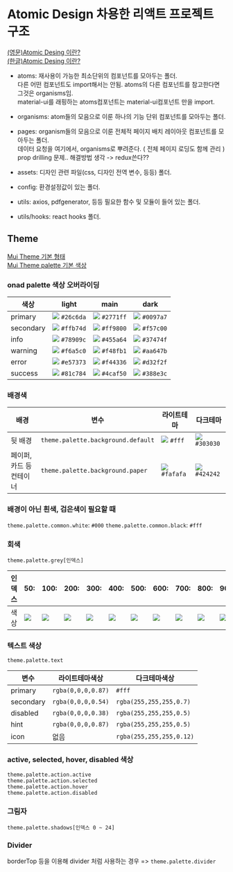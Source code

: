 # Atomic Design 차용한 리액트 프로젝트 구조

[(영문)Atomic Desing 이란?](https://bradfrost.com/blog/post/atomic-web-design/)  
[(한글)Atomic Desing 이란?](https://brunch.co.kr/@ultra0034/63)  

- atoms: 재사용이 가능한 최소단위의 컴포넌트를 모아두는 폴더.  
  다른 어떤 컴포넌트도 import해서는 안됨. atoms의 다른 컴포넌트를 참고한다면 그것은 organisms임.  
  material-ui를 래핑하는 atoms컴포넌트는 material-ui컴포넌트 만을 import.  

- organisms: atom들의 모음으로 이룬 하나의 기능 단위 컴포넌트를 모아두는 폴더.  
- pages: organism들의 모음으로 이룬 전체적 페이지 배치 레이아웃 컴포넌트를 모아두는 폴더.  
  데이터 요청을 여기에서, organisms로 뿌려준다. ( 전체 페이지 로딩도 함께 관리 )  
  prop drilling 문제.. 해결방법 생각 -> redux쓴다??
  
- assets: 디자인 관련 파일(css, 디자인 전역 변수, 등등) 폴더.  
- config: 환경설정값이 있는 폴더.  
- utils: axios, pdfgenerator, 등등 필요한 함수 및 모듈이 들어 있는 폴더.  
- utils/hooks: react hooks 폴더.  

## Theme

[Mui Theme 기본 형태](https://material-ui.com/customization/default-theme/#default-theme)  
[Mui Theme palette 기본 색상](https://material-ui.com/customization/palette/)  

### onad palette 색상 오버라이딩

| 색상      | light                                                       | main                                                        | dark                                                        |
| --------- | ----------------------------------------------------------- | ----------------------------------------------------------- | ----------------------------------------------------------- |
| primary   | ![](https://placehold.it/15/26c6da/000000?text=+) `#26c6da` | ![](https://placehold.it/15/00acc1/000000?text=+) `#2771ff` | ![](https://placehold.it/15/0097a7/000000?text=+) `#0097a7` |
| secondary | ![](https://placehold.it/15/ffb74d/000000?text=+) `#ffb74d` | ![](https://placehold.it/15/ff9800/000000?text=+) `#ff9800` | ![](https://placehold.it/15/f57c00/000000?text=+) `#f57c00` |
| info      | ![](https://placehold.it/15/78909c/000000?text=+) `#78909c` | ![](https://placehold.it/15/455a64/000000?text=+) `#455a64` | ![](https://placehold.it/15/37474f/000000?text=+) `#37474f` |
| warning   | ![](https://placehold.it/15/f6a5c0/000000?text=+) `#f6a5c0` | ![](https://placehold.it/15/f48fb1/000000?text=+) `#f48fb1` | ![](https://placehold.it/15/aa647b/000000?text=+) `#aa647b` |
| error     | ![](https://placehold.it/15/e57373/000000?text=+) `#e57373` | ![](https://placehold.it/15/f44336/000000?text=+) `#f44336` | ![](https://placehold.it/15/d32f2f/000000?text=+) `#d32f2f` |
| success   | ![](https://placehold.it/15/81c784/000000?text=+) `#81c784` | ![](https://placehold.it/15/4caf50/000000?text=+) `#4caf50` | ![](https://placehold.it/15/388e3c/000000?text=+) `#388e3c` |

### 배경색

| 배경                    | 변수                               | 라이트테마                                                  | 다크테마                                                    |
| ----------------------- | ---------------------------------- | ----------------------------------------------------------- | ----------------------------------------------------------- |
| 뒷 배경                 | `theme.palette.background.default` | ![](https://placehold.it/15/fff/000000?text=+) `#fff`       | ![](https://placehold.it/15/303030/000000?text=+) `#303030` |
| 페이퍼,카드 등 컨테이너 | `theme.palette.background.paper`   | ![](https://placehold.it/15/fafafa/000000?text=+) `#fafafa` | ![](https://placehold.it/15/424242/000000?text=+) `#424242` |

### 배경이 아닌 흰색, 검은색이 필요할 때

`theme.palette.common.white`: `#000`
`theme.palette.common.black`: `#fff`

### 회색

`theme.palette.grey[인덱스]`

| 인덱스 | 50:                                               | 100:                                              | 200:                                              | 300:                                              | 400:                                              | 500:                                              | 600:                                              | 700:                                              | 800:                                              | 900:                                              | A100:                                             | A200:                                             | A400:                                             | A700:                                             |
| ------ | ------------------------------------------------- | ------------------------------------------------- | ------------------------------------------------- | ------------------------------------------------- | ------------------------------------------------- | ------------------------------------------------- | ------------------------------------------------- | ------------------------------------------------- | ------------------------------------------------- | ------------------------------------------------- | ------------------------------------------------- | ------------------------------------------------- | ------------------------------------------------- | ------------------------------------------------- |
| 색상   | ![](https://placehold.it/15/fafafa/000000?text=+) | ![](https://placehold.it/15/f5f5f5/000000?text=+) | ![](https://placehold.it/15/eeeeee/000000?text=+) | ![](https://placehold.it/15/e0e0e0/000000?text=+) | ![](https://placehold.it/15/bdbdbd/000000?text=+) | ![](https://placehold.it/15/9e9e9e/000000?text=+) | ![](https://placehold.it/15/757575/000000?text=+) | ![](https://placehold.it/15/616161/000000?text=+) | ![](https://placehold.it/15/424242/000000?text=+) | ![](https://placehold.it/15/212121/000000?text=+) | ![](https://placehold.it/15/d5d5d5/000000?text=+) | ![](https://placehold.it/15/aaaaaa/000000?text=+) | ![](https://placehold.it/15/303030/000000?text=+) | ![](https://placehold.it/15/616161/000000?text=+) |

### 텍스트 색상

`theme.palette.text`

| 변수      | 라이트테마색상     | 다크테마색상             |
| --------- | ------------------ | ------------------------ |
| primary   | `rgba(0,0,0,0.87)` | `#fff`                   |
| secondary | `rgba(0,0,0,0.54)` | `rgba(255,255,255,0.7)`  |
| disabled  | `rgba(0,0,0,0.38)` | `rgba(255,255,255,0.5)`  |
| hint      | `rgba(0,0,0,0.87)` | `rgba(255,255,255,0.5)`  |
| icon      | 없음               | `rgba(255,255,255,0.12)` |

### active, selected, hover, disabled 색상

`theme.palette.action.active`  
`theme.palette.action.selected`  
`theme.palette.action.hover`  
`theme.palette.action.disabled`  

### 그림자

`theme.palette.shadows[인덱스 0 ~ 24]`

### Divider

borderTop 등을 이용해 divider 처럼 사용하는 경우 => `theme.palette.divider`
